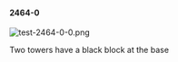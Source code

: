#### 2464-0
![test-2464-0-0.png](https://github.com/lil-lab/nlvr/raw/master/nlvr/test/images/5/test-2464-0-0.png "test-2464-0-0.png")

Two towers have a black block at the base